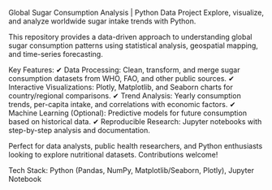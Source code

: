 Global Sugar Consumption Analysis | Python Data Project
Explore, visualize, and analyze worldwide sugar intake trends with Python.

This repository provides a data-driven approach to understanding global sugar consumption patterns using statistical analysis, geospatial mapping, and time-series forecasting.

Key Features:
✔ Data Processing: Clean, transform, and merge sugar consumption datasets from WHO, FAO, and other public sources.
✔ Interactive Visualizations: Plotly, Matplotlib, and Seaborn charts for country/regional comparisons.
✔ Trend Analysis: Yearly consumption trends, per-capita intake, and correlations with economic factors.
✔ Machine Learning (Optional): Predictive models for future consumption based on historical data.
✔ Reproducible Research: Jupyter notebooks with step-by-step analysis and documentation.

Perfect for data analysts, public health researchers, and Python enthusiasts looking to explore nutritional datasets. Contributions welcome!

Tech Stack: Python (Pandas, NumPy, Matplotlib/Seaborn, Plotly), Jupyter Notebook

